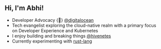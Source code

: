 <h2> Hi, I'm Abhi!</h2>

- Developer Advocacy {🥑} [@digitalocean](https://www.digitalocean.com/) 
- Tech evangelist exploring the cloud-native realm with a primary focus on Developer Experience and Kubernetes
- I enjoy building and breaking things [@hivenetes](https://github.com/hivenetes)
- Currently experimenting with [rust-lang](https://github.com/rust-lang/rust)
